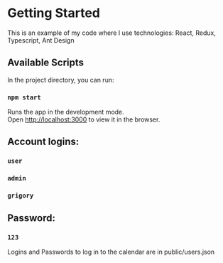 # Getting Started

This is an example of my code where I use technologies: React, Redux, Typescript, Ant Design

## Available Scripts

In the project directory, you can run:

### `npm start`

Runs the app in the development mode.\
Open [http://localhost:3000](http://localhost:3000) to view it in the browser.


## Account logins:
### `user`
### `admin`
### `grigory`

## Password:
### `123`

Logins and Passwords to log in to the calendar are in public/users.json

